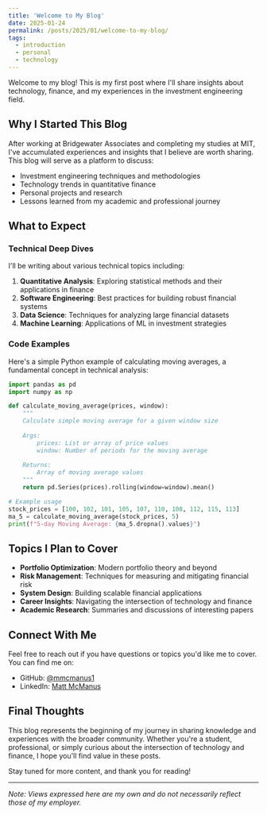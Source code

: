 ```yaml
---
title: 'Welcome to My Blog'
date: 2025-01-24
permalink: /posts/2025/01/welcome-to-my-blog/
tags:
  - introduction
  - personal
  - technology
---
```


Welcome to my blog! This is my first post where I'll share insights about technology, finance, and my experiences in the investment engineering field.

## Why I Started This Blog

After working at Bridgewater Associates and completing my studies at MIT, I've accumulated experiences and insights that I believe are worth sharing. This blog will serve as a platform to discuss:

- Investment engineering techniques and methodologies
- Technology trends in quantitative finance
- Personal projects and research
- Lessons learned from my academic and professional journey

## What to Expect

### Technical Deep Dives

I'll be writing about various technical topics including:

1. **Quantitative Analysis**: Exploring statistical methods and their applications in finance
2. **Software Engineering**: Best practices for building robust financial systems
3. **Data Science**: Techniques for analyzing large financial datasets
4. **Machine Learning**: Applications of ML in investment strategies

### Code Examples

Here's a simple Python example of calculating moving averages, a fundamental concept in technical analysis:

```python
import pandas as pd
import numpy as np

def calculate_moving_average(prices, window):
    """
    Calculate simple moving average for a given window size
    
    Args:
        prices: List or array of price values
        window: Number of periods for the moving average
    
    Returns:
        Array of moving average values
    """
    return pd.Series(prices).rolling(window=window).mean()

# Example usage
stock_prices = [100, 102, 101, 105, 107, 110, 108, 112, 115, 113]
ma_5 = calculate_moving_average(stock_prices, 5)
print(f"5-day Moving Average: {ma_5.dropna().values}")
```

## Topics I Plan to Cover

- **Portfolio Optimization**: Modern portfolio theory and beyond
- **Risk Management**: Techniques for measuring and mitigating financial risk
- **System Design**: Building scalable financial applications
- **Career Insights**: Navigating the intersection of technology and finance
- **Academic Research**: Summaries and discussions of interesting papers

## Connect With Me

Feel free to reach out if you have questions or topics you'd like me to cover. You can find me on:

- GitHub: [@mmcmanus1](https://github.com/mmcmanus1)
- LinkedIn: [Matt McManus](https://www.linkedin.com/in/mattmcm)

## Final Thoughts

This blog represents the beginning of my journey in sharing knowledge and experiences with the broader community. Whether you're a student, professional, or simply curious about the intersection of technology and finance, I hope you'll find value in these posts.

Stay tuned for more content, and thank you for reading!

---

*Note: Views expressed here are my own and do not necessarily reflect those of my employer.*